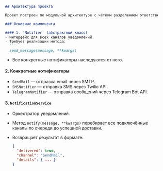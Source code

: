 ````markdown
## Архитектура проекта

Проект построен по модульной архитектуре с чётким разделением ответственности.

### Основные компоненты

#### 1. `Notifier` (абстрактный класс)
- Интерфейс для всех каналов уведомлений.
- Требует реализации метода:
  ```
  send_message(message, **kwargs)
````

* Все конкретные нотификаторы наследуются от него.

#### 2. Конкретные нотификаторы

* `SendMail` — отправка email через SMTP.
* `SMSNotifier` — отправка SMS через Twilio API.
* `TelegramNotifier` — отправка сообщений через Telegram Bot API.

#### 3. `NotificationService`

* Оркестратор уведомлений.
* Метод `notify(message, **kwargs)` перебирает все подключённые каналы по очереди до успешной доставки.
* Возвращает результат в формате:

  ```json
  {
    "delivered": true,
    "channel": "SendMail",
    "details": { ... }
  }
  ```
